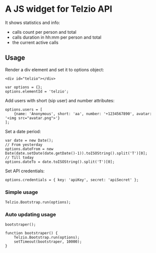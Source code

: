 # A JS widget for Telzio API
It shows statistics and info:
- calls count per person and total
- calls duration in hh:mm per person and total
- the current active calls

## Usage

Render a div element and set it to options object:

	<div id="telzio"></div>
	
	var options = {};
	options.elementId = 'telzio';

Add users with short (sip user) and number attributes:

	options.users = [
		{name: 'Anonymous', short: 'aa', number: '+1234567890', avatar: '<img src="avatar.png">'}
	];

Set a date period:

	var date = new Date();
	// From yesterday
	options.dateFrom = new Date(date.setDate(date.getDate()-1)).toISOString().split('T')[0];
	// Till today
  	options.dateTo = date.toISOString().split('T')[0];

Set API credentials:
	
	options.credentials = { key: 'apiKey', secret: 'apiSecret' };

### Simple usage

  	Telzio.Bootstrap.run(options);

### Auto updating usage
	
	bootstraper();
    
	function bootstraper() {
		Telzio.Bootstrap.run(options);
		setTimeout(bootstraper, 10000);
	}
